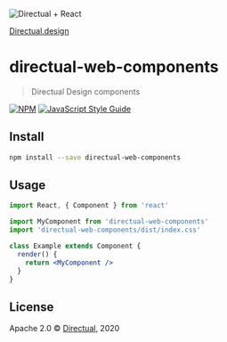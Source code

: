 ![Directual + React](https://api.alfa.directual.com/fileUploaded/directual-site/11eb37d9-698f-43ae-afbf-4e4e9afc4d0b.jpg)

[Directual.design](http://directual.design)

# directual-web-components

> Directual Design components

[![NPM](https://img.shields.io/npm/v/directual-web-components.svg)](https://www.npmjs.com/package/directual-web-components) [![JavaScript Style Guide](https://img.shields.io/badge/code_style-standard-brightgreen.svg)](https://standardjs.com)

## Install

```bash
npm install --save directual-web-components
```

## Usage

```jsx
import React, { Component } from 'react'

import MyComponent from 'directual-web-components'
import 'directual-web-components/dist/index.css'

class Example extends Component {
  render() {
    return <MyComponent />
  }
}
```

## License

Apache 2.0 © [Directual](https://github.com/directual), 2020

